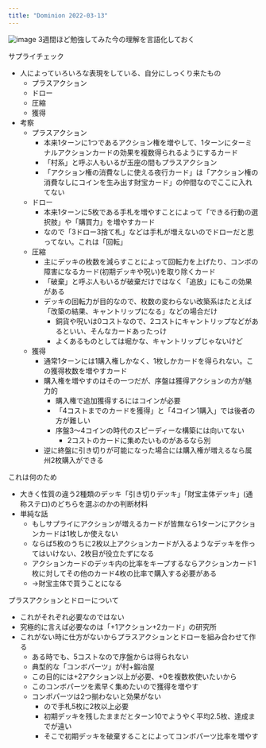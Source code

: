 ```yaml
---
title: "Dominion 2022-03-13"
---
```


![image](https://gyazo.com/74a44f6d5969987f94551e136871cf71/thumb/1000)
3週間ほど勉強してみた今の理解を言語化しておく

サプライチェック
- 人によっていろいろな表現をしている、自分にしっくり来たもの
    - プラスアクション
    - ドロー
    - 圧縮
    - 獲得
- 考察
    - プラスアクション
        - 本来1ターンに1つであるアクション権を増やして、1ターンにターミナルアクションカードの効果を複数得られるようにするカード
        - 「村系」と呼ぶ人もいるが玉座の間もプラスアクション
        - 「アクション権の消費なしに使える夜行カード」は「アクション権の消費なしにコインを生み出す財宝カード」の仲間なのでここに入れてない
    - ドロー
        - 本来1ターンに5枚である手札を増やすことによって「できる行動の選択肢」や「購買力」を増やすカード
        - なので「3ドロー3捨て札」などは手札が増えないのでドローだと思ってない。これは「回転」
    - 圧縮
        - 主にデッキの枚数を減らすことによって回転力を上げたり、コンボの障害になるカード(初期デッキや呪い)を取り除くカード
        - 「破棄」と呼ぶ人もいるが破棄だけではなく「追放」にもこの効果がある
        - デッキの回転力が目的なので、枚数の変わらない改築系はたとえば「改築の結果、キャントリップになる」などの場合だけ
            - 銅貨や呪いは0コストなので、2コストにキャントリップなどがあるといい、そんなカードあったっけ
            - よくあるものとしては堀かな、キャントリップじゃないけど
    - 獲得
        - 通常1ターンには1購入権しかなく、1枚しかカードを得られない。この獲得枚数を増やすカード
        - 購入権を増やすのはその一つだが、序盤は獲得アクションの方が魅力的
            - 購入権で追加獲得するにはコインが必要
            - 「4コストまでのカードを獲得」と「4コイン1購入」では後者の方が難しい
            - 序盤3〜4コインの時代のスピーディーな構築には向いてない
                - 2コストのカードに集めたいものがあるなら別
        - 逆に終盤に引き切りが可能になった場合には購入権が増えるなら属州2枚購入ができる

これは何のため
- 大きく性質の違う2種類のデッキ「引き切りデッキ」「財宝主体デッキ」(通称ステロ)のどちらを選ぶのかの判断材料
- 単純な話
    - もしサプライにアクションが増えるカードが皆無なら1ターンにアクションカードは1枚しか使えない
    - ならば5枚のうちに2枚以上アクションカードが入るようなデッキを作ってはいけない、2枚目が役立たずになる
    - アクションカードのデッキ内の比率をキープするならアクションカード1枚に対してその他のカード4枚の比率で購入する必要がある
    - →財宝主体で買うことになる

プラスアクションとドローについて
- これがそれぞれ必要なのではない
- 究極的に言えば必要なのは「+1アクション+2カード」の研究所
- これがない時に仕方がないからプラスアクションとドローを組み合わせて作る
    - ある時でも、5コストなので序盤からは得られない
    - 典型的な「コンボパーツ」が村+鍛冶屋
    - この目的には+2アクション以上が必要、+0を複数枚使いたいから
    - このコンボパーツを素早く集めたいので獲得を増やす
    - コンボパーツは2つ揃わないと効果がない
        - ので手札5枚に2枚以上必要
        - 初期デッキを残したままだとターン10でようやく平均2.5枚、達成までが遠い
        - そこで初期デッキを破棄することによってコンボパーツ比率を増やす



